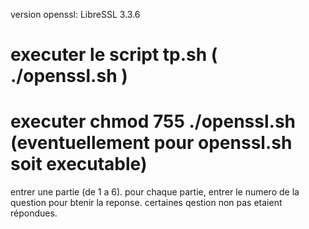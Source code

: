 version openssl: LibreSSL 3.3.6

executer le script tp.sh  ( ./openssl.sh )
=
executer chmod 755 ./openssl.sh (eventuellement pour openssl.sh soit executable)
=
entrer une partie (de 1 a 6).
pour chaque partie, entrer le numero de la question pour btenir la reponse.
certaines qestion non pas etaient répondues.



